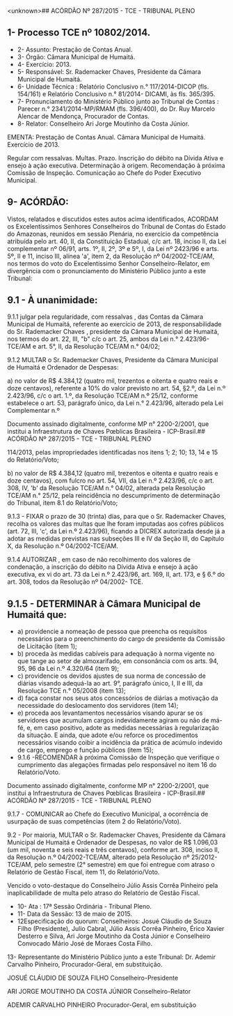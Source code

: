 &lt;unknown&gt;## ACÓRDÃO Nº 287/2015 - TCE - TRIBUNAL PLENO

## 1- Processo TCE nº 10802/2014.

- 2- Assunto: Prestação de Contas Anual.
- 3- Órgão: Câmara Municipal de Humaitá.
- 4- Exercício: 2013.
- 5- Responsável: Sr. Rademacker Chaves, Presidente da Câmara Municipal de Humaitá.
- 6- Unidade Técnica : Relatório Conclusivo n.° 117/2014-DICOP (fls. 154/161) e Relatório Conclusivo n.° 81/2014- DICAMI, às fls. 365/395.
- 7- Pronunciamento do Ministério Público junto ao Tribunal de Contas :  Parecer n.° 2341/2014-MP/RMAM  (fls. 396/400), do Dr. Ruy Marcelo Alencar de Mendonça, Procurador de Contas.
- 8- Relator: Conselheiro Ari Jorge Moutinho da Costa Júnior.

EMENTA: Prestação de Contas Anual. Câmara Municipal de Humaitá. Exercício de 2013.

Regular com ressalvas. Multas. Prazo. Inscrição do débito na Dívida Ativa e ensejo à ação executiva. Determinação à origem. Recomendação à próxima Comissão de Inspeção.  Comunicação  ao  Chefe  do  Poder Executivo Municipal.

## 9- ACÓRDÃO:

Vistos, relatados e discutidos estes autos acima identificados,  ACORDAM os Excelentíssimos  Senhores  Conselheiros  do  Tribunal  de  Contas  do  Estado  do Amazonas, reunidos em sessão Plenária, no exercício da competência atribuída pelo art. 40, II, da Constituição Estadual, c/c art. 18, inciso II, da Lei complementar nº 06/91, arts. 1º,  II,  2º,  3º  e  5º,  I,  da  Lei  nº  2423/96  e  arts.  5º,  II  e  11,  inciso  III,  alínea  'a',  item  2,  da Resolução nº 04/2002-TCE/AM, nos termos do voto do Excelentíssimo Senhor Conselheiro-Relator, em divergência com o pronunciamento do Ministério Público junto a este Tribunal:

## 9.1 - À unanimidade:

9.1.1 julgar pela regularidade, com ressalvas , das Contas da Câmara Municipal    de  Humaitá,  referente  ao  exercício  de  2013,  de  responsabilidade  do Sr. Rademacker Chaves ,  presidente da Câmara Municipal de Humaitá, nos termos do art. 22,  III,  "b"  c/c  o  art.  25,  ambos  da  Lei  n.°  2.423/96-TCE/AM e art. 5°,  II, da Resolução TCE/AM n.° 04/02;

9.1.2  MULTAR o  Sr. Rademacker  Chaves,  Presidente  da  Câmara Municipal de Humaitá e Ordenador de Despesas:

a) no  valor  de  R$  4.384,12 (quatro  mil,  trezentos  e  oitenta  e  quatro reais e doze centavos), referente a 10% do valor previsto no art.  54,  §2.º, da Lei n.º 2.423/96, c/c o art. 1.º, da Resolução TCE/AM  n.º 25/12, conforme estabelece o art. 53, parágrafo  único, da Lei n.° 2.423/96, alterado pela Lei Complementar  n.º

Documento assinado digitalmente, conforme MP n° 2200-2/2001, que institui a Infraestrutura de Chaves Pœblicas Brasileira - ICP-Brasil.## ACÓRDÃO Nº 287/2015 - TCE - TRIBUNAL PLENO

114/2013,  pelas  impropriedades  identificadas  nos  itens  1;  2;  10;  13,  14  e  15  do Relatório/Voto;

b) no  valor de R$  4.384,12 (quatro  mil, trezentos e oitenta e quatro reais e doze centavos), com fulcro no art. 54, VII, da Lei n.º 2.423/96, c/c o art. 308, IV, 'b' da Resolução TCE/AM n.° 04/02, alterada pela Resolução TCE/AM n.° 25/12, pela reincidência no descumprimento de determinação do Tribunal, item 8.1 do Relatório/Voto;

9.1.3  -  FIXAR o  prazo  de  30  (trinta)  dias,  para  que  o  Sr.  Rademacker Chaves, recolha os valores das multas que lhe foram imputadas aos cofres públicos (art. 72,  III,  'c',  da  Lei  n.º  2.423/96),  ficando  a  DICREX  autorizada  desde  já  a  adotar  as medidas previstas nas subseções III e  IV da Seção III, do Capítulo X, da Resolução n.º 04/2002-TCE/AM.

9.1.4  AUTORIZAR , em  caso  de  não  recolhimento  dos  valores  de condenação, a inscrição do débito na Dívida Ativa e ensejo à ação executiva, ex vi do art. 73 da Lei n.º 2.423/96, art. 169,  II, art. 173, e § 6.º  do art. 308, todos da Resolução nº 04/2002- TCE.

## 9.1.5 - DETERMINAR à Câmara Municipal de Humaitá que:

- a) providencie a nomeação  de  pessoa  que  preencha  os  requisitos necessários para o preenchimento do cargo de presidente da Comissão de Licitação (item 1);
- b) proceda às medidas cabíveis para adequação à norma vigente no que tange  ao  setor  de  almoxarifado,  em  consonância  com  os  arts.  94,  95,  96  da  Lei  n.º 4.320/64 (item 9);
- c) providencie os devidos ajustes de sua norma de concessão de diárias visando adequá-la ao art. 9°, parágrafo único, I,  II e  III, da Resolução TCE n.° 05/2008 (item 13);
- d)  faça  constar  nos  seus  atos  concessórios  de  diárias  a  motivação  da necessidade do deslocamento dos servidores (item 14);
- e) proceda aos levantamentos necessários visando apurar se os servidores que acumulam cargos indevidamente agiram ou não de má-fé, e, em caso positivo, adote as medidas necessárias à regularização da situação. E ainda, que adote e/ou reforce os procedimentos necessários visando coibir a incidência da prática de acúmulo indevido de cargo, emprego e função públicos (item 15);
- 9.1.6 -RECOMENDAR à  próxima Comissão de Inspeção que verifique o cumprimento das alegações firmadas pelo responsável no item 16 do Relatório/Voto.

Documento assinado digitalmente, conforme MP n° 2200-2/2001, que institui a Infraestrutura de Chaves Pœblicas Brasileira - ICP-Brasil.## ACÓRDÃO Nº 287/2015 - TCE - TRIBUNAL PLENO

9.1.7  -  COMUNICAR ao  Chefe  do  Executivo  Municipal,  a  ocorrência  de usurpação de suas competências (item 2 do Relatório/Voto).

9.2  -  Por  maioria,  MULTAR o  Sr.  Rademacker  Chaves,  Presidente  da Câmara Municipal de Humaitá e Ordenador de Despesas,  no valor de R$ 1.096,03 (um mil, noventa e seis reais e três centavos), conforme art. 308, inciso II, da Resolução n.º 04/2002-TCE/AM, alterado pela Resolução nº 25/2012-TCE/AM, pelo semestre (2° semestre) em que foi entregue com atraso o Relatório de Gestão Fiscal, item 11, do Relatório/Voto.

Vencido o voto-destaque do Conselheiro Júlio Assis Corrêa Pinheiro pela inaplicabilidade de multa pelo atraso do Relatório de Gestão Fiscal.

- 10- Ata : 17ª Sessão Ordinária - Tribunal Pleno.
- 11- Data da Sessão: 13 de maio de 2015.
- 12Especificação do quorum: Conselheiros: Josué Cláudio de Souza Filho (Presidente), Julio Cabral, Júlio  Assis Corrêa Pinheiro,  Érico Xavier Desterro e Silva,  Ari Jorge Moutinho da Costa Júnior e Conselheiro Convocado Mário José de Moraes Costa Filho.

13- Representante do Ministério Público junto a este Tribunal: Dr. Ademir Carvalho Pinheiro, Procurador-Geral, em substituição.

JOSUÉ CLÁUDIO DE SOUZA FILHO Conselheiro-Presidente

ARI JORGE MOUTINHO DA COSTA JÚNIOR Conselheiro-Relator

ADEMIR CARVALHO PINHEIRO Procurador-Geral, em substituição